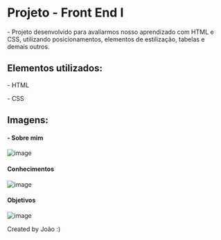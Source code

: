 <h1>Projeto - Front End I</h1>
<p>
  - Projeto desenvolvido para avaliarmos nosso aprendizado com HTML e CSS, utilizando posicionamentos, elementos de estilização, tabelas e demais outros.
</p>

<h2> Elementos utilizados:</h2>
<p>- HTML</p>
<p>- CSS</p>

<h2>Imagens:</h2>
<h4>- Sobre mim</h4>

![image](https://github.com/user-attachments/assets/ecc57a98-db3c-41a3-a838-d503c644cd91)

<h4>Conhecimentos</h4>

![image](https://github.com/user-attachments/assets/c58bea72-8c58-4223-b51a-dff84b7aee6b)

<h4>Objetivos</h4>

![image](https://github.com/user-attachments/assets/b5b61b15-220a-4ff0-9836-bafcfe717809)

<p>Created by João :)</p>


